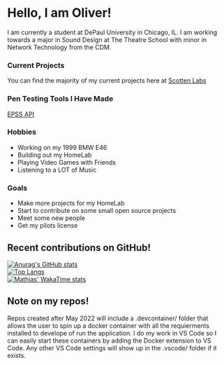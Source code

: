 # Hello, I am Oliver!

I am currently a student at DePaul University in Chicago, IL. I am working towards a major in Sound Design at The Theatre School with minor in Network Technology from the CDM.

### Current Projects
You can find the majority of my current projects here at [Scotten Labs](https://github.com/Scotten-Labs)

### Pen Testing Tools I Have Made
[EPSS API](https://github.com/Hoplite-Consulting/EPSS-API)

### Hobbies
- Working on my 1999 BMW E46
- Building out my HomeLab
- Playing Video Games with Friends
- Listening to a LOT of Music

### Goals
- Make more projects for my HomeLab
- Start to contribute on some small open source projects
- Meet some new people
- Get my pilots license

## Recent contributions on GitHub!
[![Anurag's GitHub stats](https://github-readme-stats.vercel.app/api?username=oliv10&show_icons=true&count_private=true&hide_title=true&theme=darcula&include_all_commits=true&hide_border=true)](https://github.com/anuraghazra/github-readme-stats)
<br>
[![Top Langs](https://github-readme-stats.vercel.app/api/top-langs/?username=oliv10&theme=darcula&hide_border=true&layout=compact)](https://github.com/anuraghazra/github-readme-stats)
<br>
[![Mathias' WakaTime stats](https://github-readme-stats.vercel.app/api/wakatime?username=oliv10&theme=darcula&hide_border=true&layout=compact)](https://github.com/anuraghazra/github-readme-stats)

## Note on my repos!
Repos created after May 2022 will include a .devcontainer/ folder that allows the user to spin up a docker container with all the requierments installed to develope of run the application. I do my work in VS Code so I can easily start these containers by adding the Docker extension to VS Code. Any other VS Code settings will show up in the .vscode/ folder if it exists.
